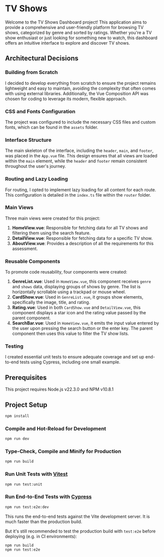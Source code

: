 # TV Shows

Welcome to the TV Shows Dashboard project! This application aims to provide a comprehensive and user-friendly platform for browsing TV shows, categorized by genre and sorted by ratings. Whether you're a TV show enthusiast or just looking for something new to watch, this dashboard offers an intuitive interface to explore and discover TV shows.

## Architectural Decisions

### Building from Scratch

I decided to develop everything from scratch to ensure the project remains lightweight and easy to maintain, avoiding the complexity that often comes with using external libraries. Additionally, the Vue Composition API was chosen for coding to leverage its modern, flexible approach.

### CSS and Fonts Configuration

The project was configured to include the necessary CSS files and custom fonts, which can be found in the `assets` folder.

### Interface Structure

The main skeleton of the interface, including the `header`, `main`, and `footer`, was placed in the `App.vue` file. This design ensures that all views are loaded within the `main` element, while the `header` and `footer` remain consistent throughout the user's journey.

### Routing and Lazy Loading

For routing, I opted to implement lazy loading for all content for each route. This configuration is detailed in the `index.ts` file within the `router` folder.

### Main Views

Three main views were created for this project:

1. **HomeView.vue**: Responsible for fetching data for all TV shows and filtering them using the search feature.
2. **DetailView.vue**: Responsible for fetching data for a specific TV show.
3. **AboutView.vue**: Provides a description of all the requirements for this assessment.

### Reusable Components

To promote code reusability, four components were created:

1. **GenreList.vue**: Used in `HomeView.vue`, this component receives `genre` and `shows` data, displaying groups of shows by genre. The list is horizontally scrollable using a trackpad or mouse wheel.
2. **CardShow.vue**: Used in `GenreList.vue`, it groups show elements, specifically the image, title, and rating.
3. **Rating.vue**: Used in both `CardShow.vue` and `DetailView.vue`, this component displays a star icon and the rating value passed by the parent component.
4. **SearchBar.vue**: Used in `HomeView.vue`, it emits the input value entered by the user upon pressing the search button or the enter key. The parent component then uses this value to filter the TV show lists.

### Testing

I created essential unit tests to ensure adequate coverage and set up end-to-end tests using Cypress, including one small example.

## Prerequisites

This project requires Node.js v22.3.0 and NPM v10.8.1

## Project Setup

```sh
npm install
```

### Compile and Hot-Reload for Development

```sh
npm run dev
```

### Type-Check, Compile and Minify for Production

```sh
npm run build
```

### Run Unit Tests with [Vitest](https://vitest.dev/)

```sh
npm run test:unit
```

### Run End-to-End Tests with [Cypress](https://www.cypress.io/)

```sh
npm run test:e2e:dev
```

This runs the end-to-end tests against the Vite development server.
It is much faster than the production build.

But it's still recommended to test the production build with `test:e2e` before deploying (e.g. in CI environments):

```sh
npm run build
npm run test:e2e
```

